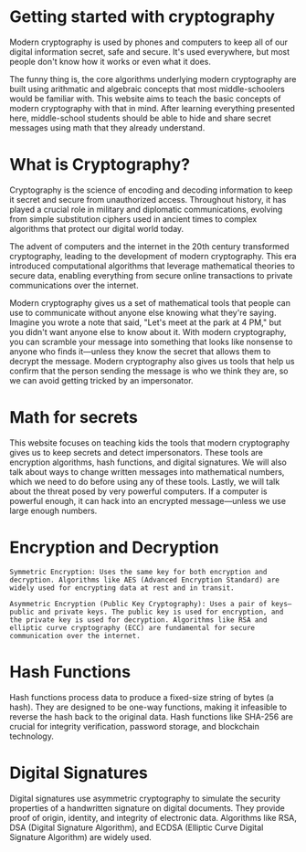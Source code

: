 # Getting started with cryptography

Modern cryptography is used by phones and computers to keep all of our digital information secret, safe and secure.  It's used everywhere, but most people don't know how it works or even what it does.
<p>
The funny thing is, the core algorithms underlying modern cryptography are built using  arithmatic and algebraic concepts that most middle-schoolers would be familiar with.  This website aims to teach the basic concepts of modern cryptography with that in mind.  After learning everything presented here, middle-school students should be able to hide and share secret messages using math that they already understand.
<p>

# What is Cryptography?
    
Cryptography is the science of encoding and decoding information to keep it secret and secure from unauthorized access. Throughout history, it has played a crucial role in military and diplomatic communications, evolving from simple substitution ciphers used in ancient times to complex algorithms that protect our digital world today. 
<p>
The advent of computers and the internet in the 20th century transformed cryptography, leading to the development of modern cryptography. This era introduced computational algorithms that leverage mathematical theories to secure data, enabling everything from secure online transactions to private communications over the internet.
<p>
Modern cryptography gives us a set of mathematical tools that people can use to communicate without anyone else knowing what they're saying. Imagine you wrote a note that said, "Let's meet at the park at 4 PM," but you didn't want anyone else to know about it. With modern cryptography, you can scramble your message into something that looks like nonsense to anyone who finds it—unless they know the secret that allows them to decrypt the message.  Modern cryptography also gives us tools that help us confirm that the person sending the message is who we think they are, so we can avoid getting tricked by an impersonator.
<p>

# Math for secrets
    
This website focuses on teaching kids the tools that modern cryptography gives us to keep secrets and detect impersonators. These tools are encryption algorithms, hash functions, and digital signatures.  We will also talk about ways to change written messages into mathematical numbers, which we need to do before using any of these tools.  Lastly, we will talk about the threat posed by very powerful computers.  If a computer is powerful enough, it can hack into an encrypted message—unless we use large enough numbers.
<p>

# Encryption and Decryption
    
    Symmetric Encryption: Uses the same key for both encryption and decryption. Algorithms like AES (Advanced Encryption Standard) are widely used for encrypting data at rest and in transit.

    Asymmetric Encryption (Public Key Cryptography): Uses a pair of keys—public and private keys. The public key is used for encryption, and the private key is used for decryption. Algorithms like RSA and elliptic curve cryptography (ECC) are fundamental for secure communication over the internet.
<p>

# Hash Functions
    
Hash functions process data to produce a fixed-size string of bytes (a hash). They are designed to be one-way functions, making it infeasible to reverse the hash back to the original data. Hash functions like SHA-256 are crucial for integrity verification, password storage, and blockchain technology.
<p>
    
# Digital Signatures
Digital signatures use asymmetric cryptography to simulate the security properties of a handwritten signature on digital documents. They provide proof of origin, identity, and integrity of electronic data. Algorithms like RSA, DSA (Digital Signature Algorithm), and ECDSA (Elliptic Curve Digital Signature Algorithm) are widely used.
